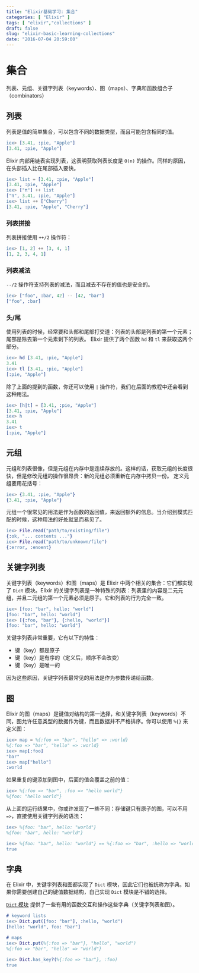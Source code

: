 ```yaml
---
title: "Elixir基础学习: 集合"
categories: [ "Elixir" ]
tags: [ "elixir","collections" ]
draft: false
slug: "elixir-basic-learning-collections"
date: "2016-07-04 20:59:00"
---
```


# 集合

列表、元组、关键字列表（keywords）、图（maps）、字典和函数组合子（combinators）

## 列表

列表是值的简单集合，可以包含不同的数据类型，而且可能包含相同的值。


```erlang
iex> [3.41, :pie, "Apple"]
[3.41, :pie, "Apple"]

```


<!--more-->


Elixir 内部用链表实现列表，这表明获取列表长度是 `O(n)` 的操作。同样的原因，在头部插入比在尾部插入要快。


```erlang
iex> list = [3.41, :pie, "Apple"]
[3.41, :pie, "Apple"]
iex> ["π"] ++ list
["π", 3.41, :pie, "Apple"]
iex> list ++ ["Cherry"]
[3.41, :pie, "Apple", "Cherry"]

```


### 列表拼接

列表拼接使用 `++/2` 操作符：


```erlang
iex> [1, 2] ++ [3, 4, 1]
[1, 2, 3, 4, 1]

```

### 列表减法

`--/2` 操作符支持列表的减法，而且减去不存在的值也是安全的。


```erlang
iex> ["foo", :bar, 42] -- [42, "bar"]
["foo", :bar]

```

### 头/尾

使用列表的时候，经常要和头部和尾部打交道：列表的头部是列表的第一个元素；尾部是除去第一个元素剩下的列表。
 Elixir 提供了两个函数 `hd` 和 `tl` 来获取这两个部分。


```erlang
iex> hd [3.41, :pie, "Apple"]
3.41
iex> tl [3.41, :pie, "Apple"]
[:pie, "Apple"]

```


除了上面的提到的函数，你还可以使用 `|` 操作符，我们在后面的教程中还会看到这种用法。


```erlang
iex> [h|t] = [3.41, :pie, "Apple"]
[3.41, :pie, "Apple"]
iex> h
3.41
iex> t
[:pie, "Apple"]

```


## 元组

元组和列表很像，但是元组在内存中是连续存放的。这样的话，获取元组的长度很快，但是修改元组的操作很昂贵：新的元组必须重新在内存中拷贝一份。
 定义元组要用花括号：


```erlang
iex> {3.41, :pie, "Apple"}
{3.41, :pie, "Apple"}

```

元组一个很常见的用法是作为函数的返回值，来返回额外的信息。当介绍到模式匹配的时候，这种用法的好处就显而易见了。


```erlang
iex> File.read("path/to/existing/file")
{:ok, "... contents ..."}
iex> File.read("path/to/unknown/file")
{:error, :enoent}

```


## 关键字列表

关键字列表（keywords）和图（maps）是 Elixir 中两个相关的集合：它们都实现了 `Dict` 模块。Elixir 的关键字列表是一种特殊的列表：列表里的内容是二元元组，并且二元组的第一个元素必须是原子。它和列表的行为完全一致。


```erlang
iex> [foo: "bar", hello: "world"]
[foo: "bar", hello: "world"]
iex> [{:foo, "bar"}, {:hello, "world"}]
[foo: "bar", hello: "world"]

```


关键字列表非常重要，它有以下的特性：

*   键（key）都是原子
*   键（key）是有序的（定义后，顺序不会改变）
*   键（key）是唯一的

因为这些原因，关键字列表最常见的用法是作为参数传递给函数。

## 图

Elixir 的图（maps）是键值对结构的第一选择，和关键字列表（keywords）不同，图允许任意类型的数据作为键，而且数据并不严格排序。你可以使用 `%{}` 来定义图：


```erlang
iex> map = %{:foo => "bar", "hello" => :world}
%{:foo => "bar", "hello" => :world}
iex> map[:foo]
"bar"
iex> map["hello"]
:world

```


如果重复的键添加到图中，后面的值会覆盖之前的值：


```erlang 
iex> %{:foo => "bar", :foo => "hello world"}
%{foo: "hello world"}

```


从上面的运行结果中，你或许发现了一些不同：存储键只有原子的图，可以不用 `=>`，直接使用关键字列表的语法：


```erlang
iex> %{foo: "bar", hello: "world"}
%{foo: "bar", hello: "world"}

iex> %{foo: "bar", hello: "world"} == %{:foo => "bar", :hello => "world"}
true

```

## 字典

在 Elixir 中，关键字列表和图都实现了 `Dict` 模块，因此它们也被统称为字典。如果你需要创建自己的键值数据结构，自己实现 `Dict` 模块是不错的选择。

[`Dict` 模块](http://elixir-lang.org/docs/stable/elixir/#!Dict.html) 提供了一些有用的函数交互和操作这些字典（关键字列表和图）。


```erlang
# keyword lists
iex> Dict.put([foo: "bar"], :hello, "world")
[hello: "world", foo: "bar"]

# maps
iex> Dict.put(%{:foo => "bar"}, "hello", "world")
%{:foo => "bar", "hello" => "world"}

iex> Dict.has_key?(%{:foo => "bar"}, :foo)
true

```